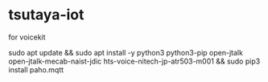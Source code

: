 # tsutaya-iot
for voicekit

sudo apt update && sudo apt install -y python3 python3-pip open-jtalk open-jtalk-mecab-naist-jdic hts-voice-nitech-jp-atr503-m001 && sudo pip3 install paho.mqtt
